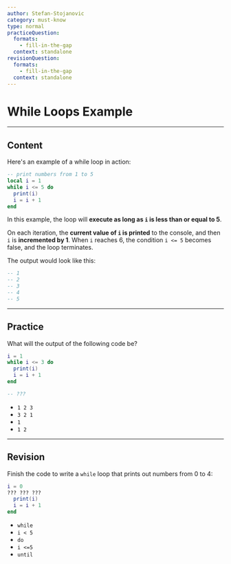```yaml
---
author: Stefan-Stojanovic
category: must-know
type: normal
practiceQuestion:
  formats:
    - fill-in-the-gap
  context: standalone
revisionQuestion:
  formats:
    - fill-in-the-gap
  context: standalone
---
```


# While Loops Example

---
## Content

Here's an example of a while loop in action:
```lua
-- print numbers from 1 to 5
local i = 1
while i <= 5 do
  print(i)
  i = i + 1
end
```

In this example, the loop will **execute as long as `i` is less than or equal to 5**. 

On each iteration, the **current value of `i` is printed** to the console, and then `i` is **incremented by 1**. When `i` reaches 6, the condition `i <= 5` becomes false, and the loop terminates.

The output would look like this:
```lua
-- 1
-- 2
-- 3
-- 4
-- 5
```


---

## Practice

What will the output of the following code be?

```lua
i = 1
while i <= 3 do
  print(i)
  i = i + 1
end

-- ???
```

- `1 2 3`
- `3 2 1`
- `1`
- `1 2`


---

## Revision

Finish the code to write a `while` loop that prints out numbers from 0 to 4:
```lua
i = 0
??? ??? ???
  print(i)
  i = i + 1
end
```

- `while`
- `i < 5`
- `do`
- `i <=5`
- `until`